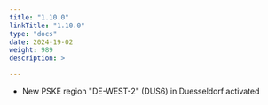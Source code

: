```yaml
---
title: "1.10.0"
linkTitle: "1.10.0"
type: "docs"
date: 2024-19-02
weight: 989
description: >

---
```


- New PSKE region "DE-WEST-2" (DUS6) in Duesseldorf activated
